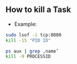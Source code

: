 ## How to kill a Task

- Example:
```bash
sudo lsof -i tcp:8080
kill -15 "PID ID"
```

```bash
ps aux | grep ‚name’
kill -9 PROCESSID
```